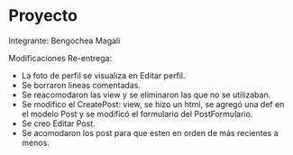 # Proyecto
Integrante: Bengochea Magali

Modificaciones Re-entrega:
- La foto de perfil se visualiza en Editar perfil.
- Se borraron lineas comentadas.
- Se reacomodaron las view y se eliminaron las que no se utilizaban.
- Se modifico el CreatePost: view, se hizo un html, se agregó una def en el modelo Post y se modificó el formulario del PostFormulario.
- Se creo Editar Post.
- Se acomodaron los post para que esten en orden de más recientes a menos.